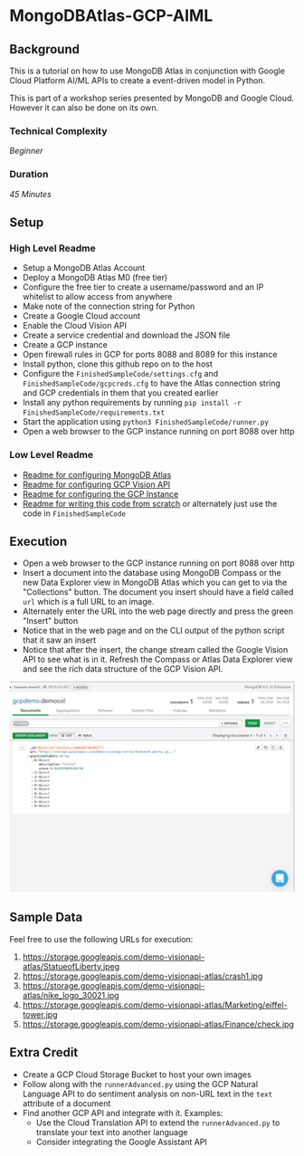 # MongoDBAtlas-GCP-AIML

## Background
This is a tutorial on how to use MongoDB Atlas in conjunction with Google Cloud Platform AI/ML APIs to create a event-driven model in Python.

This is part of a workshop series presented by MongoDB and Google Cloud. However it can also be done on its own.

### Technical Complexity

_Beginner_

### Duration

_45 Minutes_

## Setup
### High Level Readme
* Setup a MongoDB Atlas Account
* Deploy a MongoDB Atlas M0 (free tier)
* Configure the free tier to create a username/password and an IP whitelist to allow access from anywhere
* Make note of the connection string for Python
* Create a Google Cloud account
* Enable the Cloud Vision API
* Create a service credential and download the JSON file 
* Create a GCP instance
* Open firewall rules in GCP for ports 8088 and 8089 for this instance
* Install python, clone this github repo on to the host
* Configure the `FinishedSampleCode/settings.cfg` and `FinishedSampleCode/gcpcreds.cfg` to have the Atlas connection string and GCP credentials in them that you created earlier
* Install any python requirements by running `pip install -r FinishedSampleCode/requirements.txt`
* Start the application using `python3 FinishedSampleCode/runner.py`
* Open a web browser to the GCP instance running on port 8088 over http


### Low Level Readme
* [Readme for configuring MongoDB Atlas](Guides/AtlasSetup.md)
* [Readme for configuring GCP Vision API](Guides/GCPVisionSetup.md)
* [Readme for configuring the GCP Instance](Guides/GCPInstanceSetup.md)
* [Readme for writing this code from scratch](Guides/Code.md) or alternately just use the code in `FinishedSampleCode`

## Execution
* Open a web browser to the GCP instance running on port 8088 over http
* Insert a document into the database using MongoDB Compass or the new Data Explorer view in MongoDB Atlas which you can get to via the "Collections" button. The document you insert should have a field called `url` which is a full URL to an image.
* Alternately enter the URL into the web page directly and press the green "Insert" button
* Notice that in the web page and on the CLI output of the python script that it saw an insert
* Notice that after the insert, the change stream called the Google Vision API to see what is in it. Refresh the Compass or Atlas Data Explorer view and see the rich data structure of the GCP Vision API.

![](Guides/images/newss03.png)

## Sample Data
Feel free to use the following URLs for execution:
1. https://storage.googleapis.com/demo-visionapi-atlas/StatueofLiberty.jpeg
2. https://storage.googleapis.com/demo-visionapi-atlas/crash1.jpg
3. https://storage.googleapis.com/demo-visionapi-atlas/nike_logo_30021.jpg
4. https://storage.googleapis.com/demo-visionapi-atlas/Marketing/eiffel-tower.jpg
5. https://storage.googleapis.com/demo-visionapi-atlas/Finance/check.jpg

## Extra Credit
* Create a GCP Cloud Storage Bucket to host your own images
* Follow along with the `runnerAdvanced.py` using the GCP Natural Language API to do sentiment analysis on non-URL text in the `text` attribute of a document
* Find another GCP API and integrate with it. Examples:
  * Use the Cloud Translation API to extend the `runnerAdvanced.py` to translate your text into another language
  * Consider integrating the Google Assistant API

